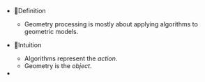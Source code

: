- 📝Definition
    - Geometry processing is mostly about applying algorithms to geometric models.
    
- 🧠Intuition
    - Algorithms represent the *action*.
    - Geometry is the *object*.
    
-
